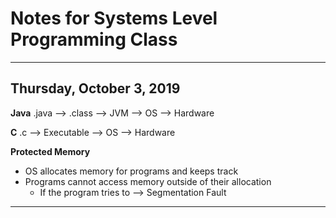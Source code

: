 # Notes for Systems Level Programming Class

---
## Thursday, October 3, 2019

**Java**
.java --> .class --> JVM --> OS --> Hardware

**C**
.c --> Executable --> OS --> Hardware

**Protected Memory**
 - OS allocates memory for programs and keeps track
 - Programs cannot access memory outside of their allocation
 	- If the program tries to --> Segmentation Fault

---
